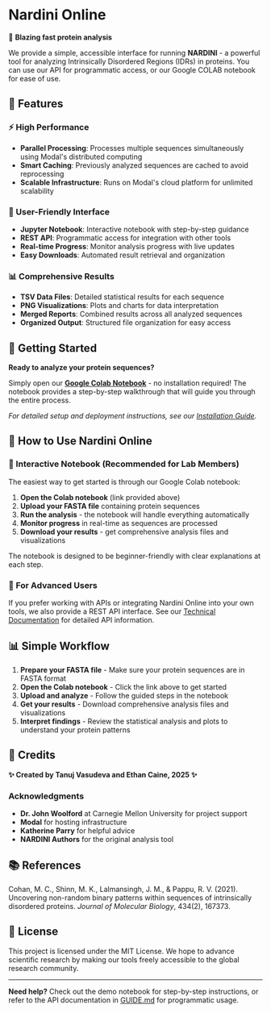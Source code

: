# Nardini Online

🧬 **Blazing fast protein analysis**

We provide a simple, accessible interface for running **NARDINI** - a powerful tool for analyzing Intrinsically Disordered Regions (IDRs) in proteins. You can use our API for programmatic access, or our Google COLAB notebook for ease of use.

## 🚀 Features

### ⚡ High Performance
- **Parallel Processing**: Processes multiple sequences simultaneously using Modal's distributed computing
- **Smart Caching**: Previously analyzed sequences are cached to avoid reprocessing
- **Scalable Infrastructure**: Runs on Modal's cloud platform for unlimited scalability

### 🎯 User-Friendly Interface
- **Jupyter Notebook**: Interactive notebook with step-by-step guidance
- **REST API**: Programmatic access for integration with other tools
- **Real-time Progress**: Monitor analysis progress with live updates
- **Easy Downloads**: Automated result retrieval and organization

### 📊 Comprehensive Results
- **TSV Data Files**: Detailed statistical results for each sequence
- **PNG Visualizations**: Plots and charts for data interpretation
- **Merged Reports**: Combined results across all analyzed sequences
- **Organized Output**: Structured file organization for easy access

## 🚀 Getting Started

**Ready to analyze your protein sequences?** 

Simply open our **[Google Colab Notebook](https://colab.research.google.com/drive/1jKDu1AfOHI-4BM1hHELIDFQCqbPz86M9)** - no installation required! The notebook provides a step-by-step walkthrough that will guide you through the entire process.

*For detailed setup and deployment instructions, see our [Installation Guide](GUIDE.md).*

## 📖 How to Use Nardini Online

### 📔 Interactive Notebook (Recommended for Lab Members)

The easiest way to get started is through our Google Colab notebook:

1. **Open the Colab notebook** (link provided above)
2. **Upload your FASTA file** containing protein sequences
3. **Run the analysis** - the notebook will handle everything automatically
4. **Monitor progress** in real-time as sequences are processed
5. **Download your results** - get comprehensive analysis files and visualizations

The notebook is designed to be beginner-friendly with clear explanations at each step.

### 🔧 For Advanced Users

If you prefer working with APIs or integrating Nardini Online into your own tools, we also provide a REST API interface. See our [Technical Documentation](GUIDE.md) for detailed API information.

## 📊 Simple Workflow

1. **Prepare your FASTA file** - Make sure your protein sequences are in FASTA format
2. **Open the Colab notebook** - Click the link above to get started
3. **Upload and analyze** - Follow the guided steps in the notebook
4. **Get your results** - Download comprehensive analysis files and visualizations
5. **Interpret findings** - Review the statistical analysis and plots to understand your protein patterns

## 🙏 Credits

**✨ Created by Tanuj Vasudeva and Ethan Caine, 2025 ✨**

### Acknowledgments

- **Dr. John Woolford** at Carnegie Mellon University for project support
- **Modal** for hosting infrastructure
- **Katherine Parry** for helpful advice
- **NARDINI Authors** for the original analysis tool

## 📚 References

Cohan, M. C., Shinn, M. K., Lalmansingh, J. M., & Pappu, R. V. (2021). Uncovering non-random binary patterns within sequences of intrinsically disordered proteins. *Journal of Molecular Biology*, 434(2), 167373.

## 📄 License

This project is licensed under the MIT License. We hope to advance scientific research by making our tools freely accessible to the global research community.

---

**Need help?** Check out the demo notebook for step-by-step instructions, or refer to the API documentation in [GUIDE.md](GUIDE.md) for programmatic usage.